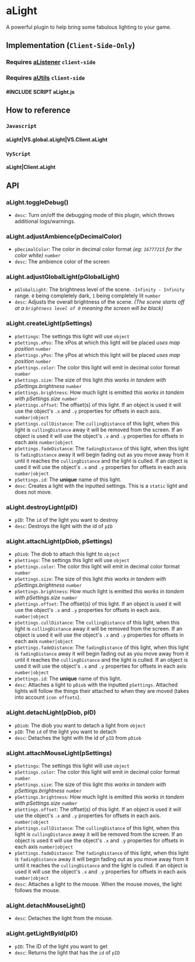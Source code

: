 # aLight  
A powerful plugin to help bring some fabulous lighting to your game.

## Implementation (`Client-Side-Only`)
### Requires [aListener](https://github.com/EvitcaStudio/aListener)  `client-side`  
### Requires [aUtils](https://github.com/EvitcaStudio/aUtils)  `client-side`  
#### #INCLUDE SCRIPT aLight.js  

## How to reference  
### `Javascript`
#### aLight|VS.global.aLight|VS.Client.aLight  
  
### `VyScript`  
#### aLight|Client.aLight

## API   

###  aLight.toggleDebug()
   - `desc`: Turn on/off the debugging mode of this plugin, which throws additional logs/warnings.   

###  aLight.adjustAmbience(pDecimalColor)   
   - `pDecimalColor`: The color in decimal color format  *(eg: `16777215` for the color white)*  `number`  
   - `desc`: The ambience color of the screen  

###  aLight.adjustGlobalLight(pGlobalLight)  
   - `pGlobalLight`: The brightness level of the scene. `-Infinity - Infinity` range.  `0` being completely dark, `1` being completely lit  `number`  
   - `desc`: Adjusts the overall brightness of the scene. *(The scene starts off at a `brightness level of 0` meaning the screen will be black)*     

###  aLight.createLight(pSettings)
   - `pSettings`: The settings this light will use  `object`  
   - `pSettings.xPos`: The xPos at which this light will be placed *uses map position*  `number`  
   - `pSettings.yPos`: The yPos at which this light will be placed *uses map position*  `number`  
   - `pSettings.color`: The color this light will emit in decimal color format  `number`  
   - `pSettings.size`: The size of this light *this works in tandem with pSettings.brightness*  `number`  
   - `pSettings.brightness`: How much light is emitted *this works in tandem with pSettings.size*   `number`  
   - `pSettings.offset`: The offset(s) of this light. If an object is used it will use the object's `.x` and `.y` properties for offsets in each axis. `number|object`      
   - `pSettings.cullDistance`: The `cullingDistance` of this light, when this light is `cullingDistance` away it will be removed from the screen. If an object is used it will use the object's `.x` and `.y` properties for offsets in each axis `number|object`  
   - `pSettings.fadeDistance`: The `fadingDistance` of this light, when this light is `fadingDistance` away it will begin fading out as you move away from it until it reaches the `cullingDistance` and the light is culled. If an object is used it will use the object's `.x` and `.y` properties for offsets in each axis `number|object`     
   - `pSettings.id`: The **unique** name of this light.  
   - `desc`: Creates a light with the inputted settings. This is a `static` light and does not move.

###  aLight.destroyLight(pID)  
   - `pID`: The `id` of the light you want to destroy  
   - `desc`: Destroys the light with the id of `pID`    

###  aLight.attachLight(pDiob, pSettings)  
   - `pDiob`: The diob to attach this light to  `object`
   - `pSettings`: The settings this light will use  `object`  
   - `pSettings.color`: The color this light will emit in decimal color format  `number`  
   - `pSettings.size`: The size of this light *this works in tandem with pSettings.brightness*  `number`  
   - `pSettings.brightness`: How much light is emitted *this works in tandem with pSettings.size*   `number`  
   - `pSettings.offset`: The offset(s) of this light. If an object is used it will use the object's `.x` and `.y` properties for offsets in each axis. `number|object`      
   - `pSettings.cullDistance`: The `cullingDistance` of this light, when this light is `cullingDistance` away it will be removed from the screen. If an object is used it will use the object's `.x` and `.y` properties for offsets in each axis `number|object`  
   - `pSettings.fadeDistance`: The `fadingDistance` of this light, when this light is `fadingDistance` away it will begin fading out as you move away from it until it reaches the `cullingDistance` and the light is culled. If an object is used it will use the object's `.x` and `.y` properties for offsets in each axis `number|object`     
   - `pSettings.id`: The **unique** name of this light.  
   - `desc`: Attaches a light to `pDiob` with the inputted `pSettings`. Attached lights will follow the things their attached to when they are moved (takes into account `icon offsets`).      

###  aLight.detachLight(pDiob, pID)  
   - `pDiob`: The diob you want to detach a light from  `object`
   - `pID`: The `id` of the light you want to detach  
   - `desc`: Detaches the light with the id of `pID` from `pDiob`  

###  aLight.attachMouseLight(pSettings)  
   - `pSettings`: The settings this light will use  `object`  
   - `pSettings.color`: The color this light will emit in decimal color format  `number`  
   - `pSettings.size`: The size of this light *this works in tandem with pSettings.brightness*  `number`  
   - `pSettings.brightness`: How much light is emitted *this works in tandem with pSettings.size*   `number`  
   - `pSettings.offset`: The offset(s) of this light. If an object is used it will use the object's `.x` and `.y` properties for offsets in each axis. `number|object`      
   - `pSettings.cullDistance`: The `cullingDistance` of this light, when this light is `cullingDistance` away it will be removed from the screen. If an object is used it will use the object's `.x` and `.y` properties for offsets in each axis `number|object`  
   - `pSettings.fadeDistance`: The `fadingDistance` of this light, when this light is `fadingDistance` away it will begin fading out as you move away from it until it reaches the `cullingDistance` and the light is culled. If an object is used it will use the object's `.x` and `.y` properties for offsets in each axis `number|object`     
   - `desc`: Attaches a light to the mouse. When the mouse moves, the light follows the mouse.      

###  aLight.detachMouseLight()  
   - `desc`: Detaches the light from the mouse.  

###  aLight.getLightById(pID)  
   - `pID`: The ID of the light you want to get  
   - `desc`: Returns the light that has the `id` of `pID`   
